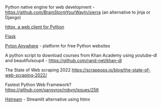 
Python native engine for web development  - https://github.com/BrainStormYourWayIn/sierra
(an alternative to jinja or Django)

[httpx, a web client for Python](https://opensource.com/article/22/3/python-httpx)

[Flask](https://www.python-me.org/python-flask)


[Pyton Anywhere](https://blog.pythonanywhere.com/206/) - platform for free Python websites


A python script to download courses from Khan Academy using youtube-dl and beautifulsoup4 -
https://github.com/rand-net/khan-dl

The State of Web scraping 2022
https://scrapeops.io/blog/the-state-of-web-scraping-2022/

Fastest Python Web Framework?
https://github.com/sansyrox/robyn/issues/256

[Hstream](https://github.com/conradbez/hstream) - Streamlit alternative using htmx
